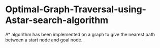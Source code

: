 # Optimal-Graph-Traversal-using-Astar-search-algorithm
A* algorithm has been implemented on a graph to give the nearest path between a start node and goal node.

